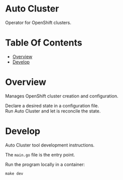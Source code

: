 # Auto Cluster
Operator for OpenShift clusters.

# Table Of Contents
- [Overview](#overview)
- [Develop](#develop)

# Overview
Manages OpenShift cluster creation and configuration.

Declare a desired state in a configuration file.  
Run Auto Cluster and let is reconcile the state.

# Develop
Auto Cluster tool development instructions.

The `main.go` file is the entry point.

Run the program locally in a container:

```
make dev
```
